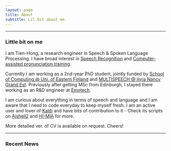 ```yaml
---
layout: page
title: About
subtitle: Lil bit about me.
---
```


-------------------
### Little bit on me
I am Tien-Hong, a research engineer in Speech & Spoken Language Processing. I have broad interest in [Speech Recognition](https://en.wikipedia.org/wiki/Speech_recognition) and [Computer-assisted pronunciation training](https://en.wikipedia.org/wiki/Computer-assisted_language_learning). 

Currently I am working as a 2nd-year PhD student, jointly funded by [School of Computing @ Uni. of Eastern Finland](http://www.uef.fi/en/web/cs) and [MULTISPEECH @ Inria Nancy Grand Est](https://team.inria.fr/multispeech/). Previously after getting MSc from Edinburgh, I stayed there working as an R&D engineer at [Emotech](https://www.linkedin.com/company/emotech-ltd/).

I am curious about everything in terms of speech and language and I am aware that I need to code everyday to keep myself fresh. I am an active user and lover of [Kaldi](http://kaldi-asr.org) and have bits of contribution to it - Check its scripts on [Aishell2](https://github.com/kaldi-asr/kaldi/tree/master/egs/aishell2) and [HI-MIA](https://github.com/kaldi-asr/kaldi/tree/master/egs/hi_mia/v1) for more.

More detailed ver. of CV is available on request. Cheers!

-------------------
### Recent News
